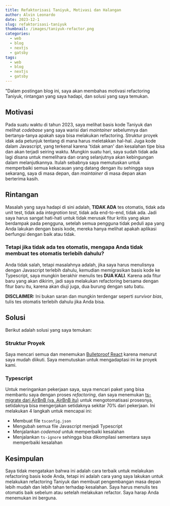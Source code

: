 ```yaml
---
title: Refaktorisasi Taniyuk, Motivasi dan Halangan
author: Alvin Leonardo
date: 2023-12-1
slug: refaktorisasi-taniyuk
thumbnail: /images/taniyuk-refactor.png
categories:
  - web
  - blog
  - nextjs
  - gatsby
tags:
  - web
  - blog
  - nextjs
  - gatsby
---
```


"Dalam postingan blog ini, saya akan membahas motivasi refactoring Taniyuk, rintangan yang saya hadapi, dan solusi yang
saya temukan.

## Motivasi

Pada suatu waktu di tahun 2023, saya melihat basis kode Taniyuk dan melihat _codebase_ yang saya warisi dari
_maintainer_ sebelumnya dan bertanya-tanya apakah saya bisa melakukan refactoring. Struktur proyek idak ada petunjuk
tentang di mana harus meletakkan hal-hal. Juga kode dalam Javascript, yang terkenal karena 'tidak aman' dan kesalahan
tipe bisa dan akan terjadi seiring waktu. Mungkin suatu hari, saya sudah tidak ada lagi disana untuk memelihara dan
orang selanjutnya akan kebingungan dalam melanjutkannya. Itulah sebabnya saya memutuskan untuk memperbaiki semua
kekacauan yang datang dengan itu sehingga saya sekarang, saya di masa depan, dan _maintainer_ di masa depan akan
berterima kasih.

## Rintangan

Masalah yang saya hadapi di sini adalah, **TIDAK ADA** tes otomatis, tidak ada unit test, tidak ada _integration test_,
tidak ada end-to-end, tidak ada. Jadi saya harus sangat hati-hati untuk tidak merusak fitur kritis yang akan berdampak
pada pengguna, setelah semua pengguna tidak peduli apa yang Anda lakukan dengan basis kode, mereka hanya melihat apakah
aplikasi berfungsi dengan baik atau tidak.

### Tetapi jika tidak ada tes otomatis, mengapa Anda tidak membuat tes otomatis terlebih dahulu?

Anda tidak salah, tetapi masalahnya adalah, jika saya harus menulisnya dengan Javascript terlebih dahulu, kemudian
memigrasikan basis kode ke Typescript, saya mungkin berakhir menulis tes **DUA KALI**. Karena ada fitur baru yang akan
dikirim, jadi saya melakukan refactoring bersama dengan fitur baru itu, karena akan diuji juga, dua burung dengan satu
batu.

**DISCLAIMER:** Ini bukan saran dan mungkin terdengar seperti _survivor bias_, tulis tes otomatis terlebih dahulu jika
Anda bisa.

## Solusi

Berikut adalah solusi yang saya temukan:

### Struktur Proyek

Saya mencari semua dan menemukan [Bulletproof React](https://github.com/alan2207/bulletproof-react) karena menurut saya
mudah diikuti. Saya memutuskan untuk mengadaptasi ini ke proyek kami.

### Typescript

Untuk meringankan pekerjaan saya, saya mencari paket yang bisa membantu saya dengan proses _refactoring_, dan saya
menemukan [ts-migrate dari AirBnB (ya, AirBnB itu)](https://github.com/airbnb/ts-migrate) untuk mengotomatisasi
prosesnya, setidaknya bisa mengerjakan setidaknya sekitar 70% dari pekerjaan. Ini melakukan 4 langkah untuk mencapai
ini:

* Membuat file `tsconfig.json`
* Mengubah semua file Javascript menjadi Typescript
* Menjalankan _codemod_ untuk memperbaiki kesalahan
* Menjalankan `ts-ignore` sehingga bisa dikompilasi sementara saya memperbaiki kesalahan

## Kesimpulan

Saya tidak mengatakan bahwa ini adalah cara terbaik untuk melakukan refactoring basis kode Anda, tetapi ini adalah cara
yang saya lakukan untuk melakukan refactoring Taniyuk dan membuat pengembangan masa depan lebih mudah dan lebih tahan
terhadap kesalahan. Saya harus menulis tes otomatis baik sebelum atau setelah melakukan refactor. Saya harap Anda
menemukan ini berguna.
